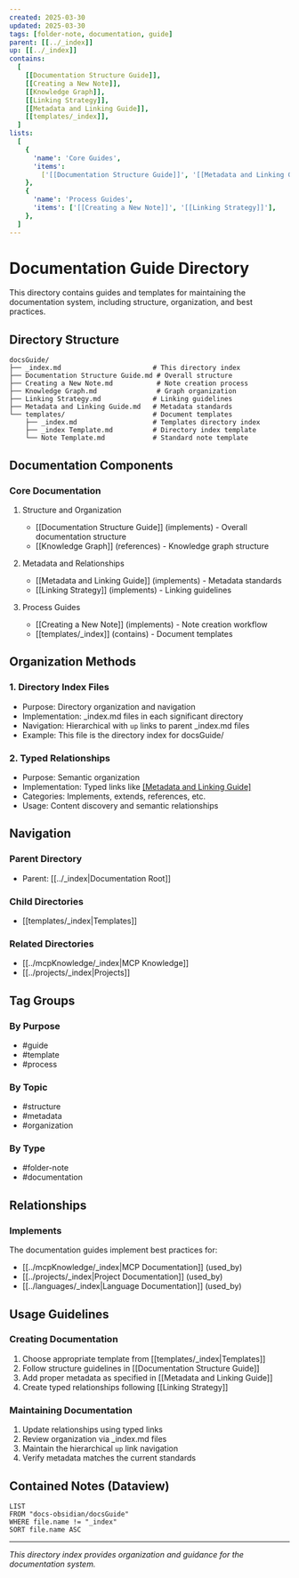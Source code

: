 ```yaml
---
created: 2025-03-30
updated: 2025-03-30
tags: [folder-note, documentation, guide]
parent: [[../_index]]
up: [[../_index]]
contains:
  [
    [[Documentation Structure Guide]],
    [[Creating a New Note]],
    [[Knowledge Graph]],
    [[Linking Strategy]],
    [[Metadata and Linking Guide]],
    [[templates/_index]],
  ]
lists:
  [
    {
      'name': 'Core Guides',
      'items':
        ['[[Documentation Structure Guide]]', '[[Metadata and Linking Guide]]'],
    },
    {
      'name': 'Process Guides',
      'items': ['[[Creating a New Note]]', '[[Linking Strategy]]'],
    },
  ]
---
```


# Documentation Guide Directory

This directory contains guides and templates for maintaining the documentation system, including structure, organization, and best practices.

## Directory Structure

```
docsGuide/
├── _index.md                       # This directory index
├── Documentation Structure Guide.md # Overall structure
├── Creating a New Note.md           # Note creation process
├── Knowledge Graph.md               # Graph organization
├── Linking Strategy.md             # Linking guidelines
├── Metadata and Linking Guide.md   # Metadata standards
└── templates/                      # Document templates
    ├── _index.md                   # Templates directory index
    ├── _index Template.md          # Directory index template
    └── Note Template.md            # Standard note template
```

## Documentation Components

### Core Documentation

1. Structure and Organization

   - [[Documentation Structure Guide]] (implements) - Overall documentation structure
   - [[Knowledge Graph]] (references) - Knowledge graph structure

2. Metadata and Relationships

   - [[Metadata and Linking Guide]] (implements) - Metadata standards
   - [[Linking Strategy]] (implements) - Linking guidelines

3. Process Guides
   - [[Creating a New Note]] (implements) - Note creation workflow
   - [[templates/_index]] (contains) - Document templates

## Organization Methods

### 1. Directory Index Files

- Purpose: Directory organization and navigation
- Implementation: \_index.md files in each significant directory
- Navigation: Hierarchical with `up` links to parent \_index.md files
- Example: This file is the directory index for docsGuide/

### 2. Typed Relationships

- Purpose: Semantic organization
- Implementation: Typed links like [[Metadata and Linking Guide]](implements)
- Categories: Implements, extends, references, etc.
- Usage: Content discovery and semantic relationships

## Navigation

### Parent Directory

- Parent: [[../_index|Documentation Root]]

### Child Directories

- [[templates/_index|Templates]]

### Related Directories

- [[../mcpKnowledge/_index|MCP Knowledge]]
- [[../projects/_index|Projects]]

## Tag Groups

### By Purpose

- #guide
- #template
- #process

### By Topic

- #structure
- #metadata
- #organization

### By Type

- #folder-note
- #documentation

## Relationships

### Implements

The documentation guides implement best practices for:

- [[../mcpKnowledge/_index|MCP Documentation]] (used_by)
- [[../projects/_index|Project Documentation]] (used_by)
- [[../languages/_index|Language Documentation]] (used_by)

## Usage Guidelines

### Creating Documentation

1. Choose appropriate template from [[templates/_index|Templates]]
2. Follow structure guidelines in [[Documentation Structure Guide]]
3. Add proper metadata as specified in [[Metadata and Linking Guide]]
4. Create typed relationships following [[Linking Strategy]]

### Maintaining Documentation

1. Update relationships using typed links
2. Review organization via \_index.md files
3. Maintain the hierarchical `up` link navigation
4. Verify metadata matches the current standards

## Contained Notes (Dataview)

```dataview
LIST
FROM "docs-obsidian/docsGuide"
WHERE file.name != "_index"
SORT file.name ASC
```

---

_This directory index provides organization and guidance for the documentation system._

